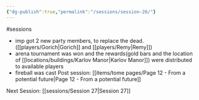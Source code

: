 ```yaml
---
{"dg-publish":true,"permalink":"/sessions/session-26/"}
---
```


#sessions 
- imp got 2 new party members, to replace the dead.([[players/Gorich\|Gorich]] and [[players/Remy\|Remy]])
- arena tournament was won and the rewards(gold bars and the location of [[locations/buildings/Karlov Manor\|Karlov Manor]]) were distributed to available players
- fireball was cast
Post session: [[items/tome pages/Page 12 - From a potential future\|Page 12 - From a potential future]]

Next Session: [[sessions/Session 27\|Session 27]]
